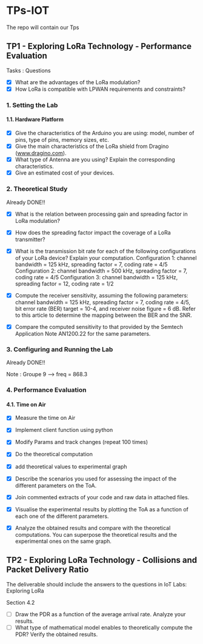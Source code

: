# TPs-IOT
The repo will contain our Tps

## TP1 - Exploring LoRa Technology - Performance Evaluation

Tasks :
Questions 
- [x] What are the advantages of the LoRa modulation?
- [x] How LoRa is compatible with LPWAN requirements and constraints?

### 1. Setting the Lab

#### 1.1. Hardware Platform
- [x] Give the characteristics of the Arduino you are using: model, number of pins, type of pins, memory sizes, etc.
- [x] Give the main characteristics of the LoRa shield from Dragino (www.dragino.com).
- [x] What type of Antenna are you using? Explain the corresponding characteristics.
- [x] Give an estimated cost of your devices.

### 2. Theoretical Study

Already DONE!!

- [x] What is the relation between processing gain and spreading factor in LoRa modulation?
- [x] How does the spreading factor impact the coverage of a LoRa transmitter?
- [x] What is the transmission bit rate for each of the following configurations of your LoRa device? Explain your computation.
        Configuration 1: channel bandwidth = 125 kHz, spreading factor = 7, coding rate = 4/5
        Configuration 2: channel bandwidth = 500 kHz, spreading factor = 7, coding rate = 4/5
        Configuration 3: channel bandwidth = 125 kHz, spreading factor = 12, coding rate = 1/2
- [x] Compute the receiver sensitivity, assuming the following parameters: channel bandwidth = 125 kHz, spreading factor = 7, coding rate = 4/5, bit error rate (BER) target = 10-4, and receiver noise figure = 6 dB. Refer to this article to determine the mapping between the BER and the SNR.
- [x] Compare the computed sensitivity to that provided by the Semtech Application Note AN1200.22 for the same parameters.


### 3. Configuring and Running the Lab

Already DONE!!

Note : Groupe 9	--> freq = 868.3

### 4. Performance Evaluation

#### 4.1. Time on Air

- [x] Measure the time on Air
- [x] Implement client function using python
- [x] Modify Params and track changes (repeat 100 times)

- [x] Do the theoretical computation
- [x] add theoretical values to experimental graph
- [x] Describe the scenarios you used for assessing the impact of the different parameters on the ToA.
- [x] Join commented extracts of your code and raw data in attached files.
- [x] Visualise the experimental results by plotting the ToA as a function of each one of the different parameters.
- [x] Analyze the obtained results and compare with the theoretical computations. You can superpose the theoretical results and the experimental ones on the same graph.



## TP2 - Exploring LoRa Technology - Collisions and Packet Delivery Ratio

The deliverable should include the answers to the questions in IoT Labs: Exploring LoRa

Section 4.2

- [ ] Draw the PDR as a function of the average arrival rate. Analyze your results.
- [ ] What type of mathematical model enables to theoretically compute the PDR? Verify the obtained results.